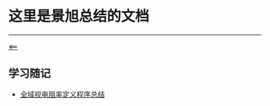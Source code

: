 # 这里是景旭总结的文档
****
[<==](https://github.com/tdem-lixiu/TDEM_Document/blob/master/README.md)
## 学习随记
- [全域视电阻率定义程序总结](https://github.com/tdem-lixiu/TDEM_Document/blob/master/Summarize/Jingx/Logs/AppRes_log.md)